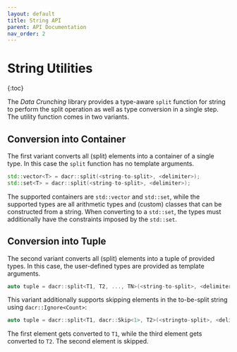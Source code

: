 ```yaml
---
layout: default
title: String API
parent: API Documentation
nav_order: 2
---
```


# String Utilities
{:toc}

The *Data Crunching* library provides a type-aware `split` function for string to perform the split operation as well as type conversion in a single step.
The utility function comes in two variants.


## Conversion into Container

The first variant converts all (split) elements into a container of a single type.
In this case the `split` function has no template arguments.

```cpp
std::vector<T> = dacr::split(<string-to-split>, <delimiter>);
std::set<T> = dacr::split(<string-to-split>, <delimiter>);
```

The supported containers are `std::vector` and `std::set`, while the supported types are all arithmetic types and (custom) classes that can be constructed from a string.
When converting to a `std::set`, the types must additionally have the constraints imposed by the `std::set`.


## Conversion into Tuple

The second variant converts all (split) elements into a tuple of provided types.
In this case, the user-defined types are provided as template arguments.

```cpp
auto tuple = dacr::split<T1, T2, ..., TN>(<string-to-split>, <delimiter>);
```

This variant additionally supports skipping elements in the to-be-split string using `dacr::Ignore<Count>`:

```cpp
auto tuple = dacr::split<T1, dacr::Skip<1>, T2>(<stringto-split>, <delimiter>);
```

The first element gets converted to `T1`, while the third element gets converted to `T2`.
The second element is skipped.